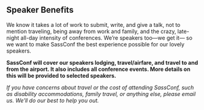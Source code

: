 ## Speaker Benefits

We know it takes a lot of work to submit, write, and give a talk, not to mention traveling, being away from work and family, and the crazy, late-night all-day intensity of conferences. We’re speakers too—we get it— so we want to make SassConf the best experience possible for our lovely speakers.

**SassConf will cover our speakers lodging, travel/airfare, and travel to and from the airport. It also includes all conference events. More details on this will be provided to selected speakers.**

_If you have concerns about travel or the cost of attending SassConf, such as disability accommodations, family travel, or anything else, please email us. We’ll do our best to help you out._

